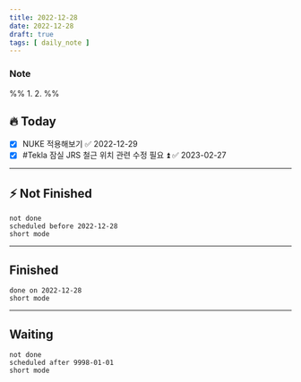 ```yaml
---
title: 2022-12-28
date: 2022-12-28
draft: true
tags: [ daily_note ]
---
```


### Note

%% 1. 2. %%

## 🔥 Today

- [x] NUKE 적용해보기 ✅ 2022-12-29
- [x] #Tekla 잠실 JRS 철근 위치 관련 수정 필요 ⏫ ✅ 2023-02-27

---

## ⚡️ Not Finished

```tasks
not done 
scheduled before 2022-12-28
short mode
```

---

## Finished

```tasks
done on 2022-12-28
short mode
```

---

## Waiting

```tasks
not done
scheduled after 9998-01-01
short mode
```
